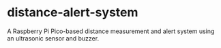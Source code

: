 # distance-alert-system
A Raspberry Pi Pico-based distance measurement and alert system using an ultrasonic sensor and buzzer.
